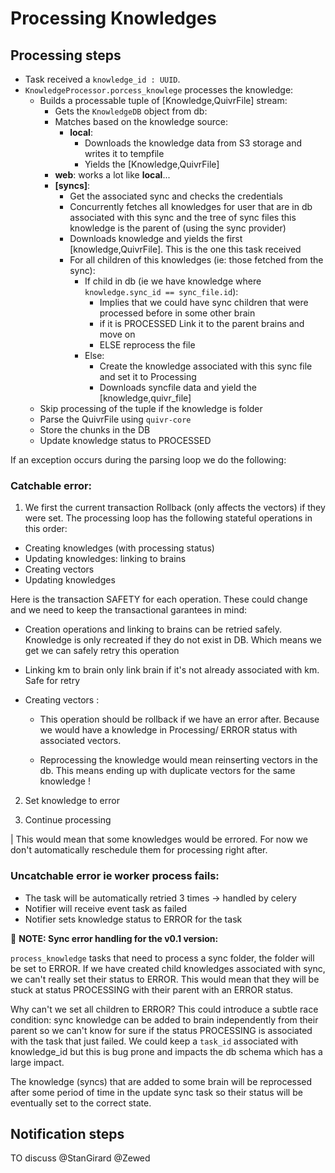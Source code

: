 # Processing Knowledges

## Processing steps

- Task received a `knowledge_id : UUID`.
- `KnowledgeProcessor.porcess_knowlege` processes the knowledge:
  - Builds a processable tuple of [Knowledge,QuivrFile] stream:
    - Gets the `KnowledgeDB` object from db:
    - Matches based on the knowledge source:
      - **local**:
        - Downloads the knowledge data from S3 storage and writes it to tempfile
        - Yields the [Knowledge,QuivrFile]
    - **web**: works a lot like **local**...
    - **[syncs]**:
      - Get the associated sync and checks the credentials
      - Concurrently fetches all knowledges for user that are in db associated with this sync and the tree of sync files this knowledge is the parent of (using the sync provider)
      - Downloads knowledge and yields the first [knowledge,QuivrFile]. This is the one this task received
      - For all children of this knowledges (ie: those fetched from the sync):
        - If child in db (ie we have knowledge where `knowledge.sync_id == sync_file.id`):
          - Implies that we could have sync children that were processed before in some other brain
          - if it is PROCESSED Link it to the parent brains and move on
          - ELSE reprocess the file
        - Else:
          - Create the knowledge associated with this sync file and set it to Processing
          - Downloads syncfile data and yield the [knowledge,quivr_file]
  - Skip processing of the tuple if the knowledge is folder
  - Parse the QuivrFile using `quivr-core`
  - Store the chunks in the DB
  - Update knowledge status to PROCESSED

If an exception occurs during the parsing loop we do the following:

### Catchable error:

1. We first the current transaction Rollback (only affects the vectors) if they were set. The processing loop has the following stateful operations in this order:

- Creating knowledges (with processing status)
- Updating knowledges: linking to brains
- Creating vectors
- Updating knowledges

Here is the transaction SAFETY for each operation. These could change and we need to keep the transactional garantees in mind:

- Creation operations and linking to brains can be retried safely. Knowledge is only recreated if they do not exist in DB. Which means we get we can safely retry this operation

- Linking km to brain only link brain if it's not already associated with km. Safe for retry

- Creating vectors :

  - This operation should be rollback if we have an error after. Because we would have a knowledge in Processing/ ERROR status with associated vectors.

  - Reprocessing the knowledge would mean reinserting vectors in the db. This means ending up with duplicate vectors for the same knowledge !

2. Set knowledge to error

3. Continue processing

| This would mean that some knowledges would be errored. For now we don't automatically reschedule them for processing right after.

### Uncatchable error ie worker process fails:

- The task will be automatically retried 3 times -> handled by celery
- Notifier will receive event task as failed
- Notifier sets knowledge status to ERROR for the task

🔴 **NOTE: Sync error handling for the v0.1 version:**

`process_knowledge` tasks that need to process a sync folder, the folder will be set to ERROR.
If we have created child knowledges associated with sync, we can't really set their status to ERROR. This would mean that they will be stuck at status PROCESSING with their parent with an ERROR status.

Why can't we set all children to ERROR? This could introduce a subtle race condition: sync knowledge can be added to brain independently from their parent so we can't know for sure if the status PROCESSING is associated with the task that just failed. We could keep a `task_id` associated with knowledge_id but this is bug prone and impacts the db schema which has a large impact.

The knowledge (syncs) that are added to some brain will be reprocessed after some period of time in the update sync task so their status will be eventually set to the correct state.

## Notification steps

TO discuss @StanGirard @Zewed
